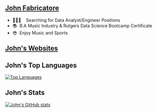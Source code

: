## [John Fabricatore]( https://linktr.ee/johnfabricatore ) 
- 👨🏻‍💻&nbsp;&nbsp;&nbsp; Searching for Data Analyst/Engineer Positions
- 📚&nbsp;&nbsp;B.A Music Industry & Rutgers Data Science Bootcamp Certificate
- 😎&nbsp;&nbsp;Enjoy Music and Sports

## [John's Websites]( https://linktr.ee/johnfabricatore)


## John's Top Languages
[![Top Languages](https://github-readme-stats.vercel.app/api/top-langs/?username=jayfabs&layout=compact)](https://github.com/anuraghazra/github-readme-stats)

## John's Stats
[![John's GitHub stats](https://github-readme-stats.vercel.app/api?username=jayfabs)](https://github.com/anuraghazra/github-readme-stats)
